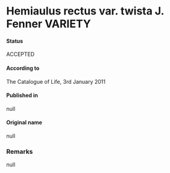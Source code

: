 Hemiaulus rectus var. twista J. Fenner VARIETY
=======

#### Status
ACCEPTED

#### According to
The Catalogue of Life, 3rd January 2011

#### Published in
null

#### Original name
null

### Remarks
null